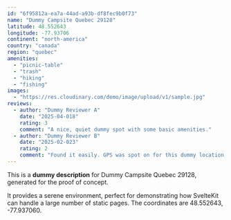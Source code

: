 ```yaml
---
id: "6f95812a-ea7a-44ad-a93b-df8fec9b0f73"
name: "Dummy Campsite Quebec 29128"
latitude: 48.552643
longitude: -77.93706
continent: "north-america"
country: "canada"
region: "quebec"
amenities:
  - "picnic-table"
  - "trash"
  - "hiking"
  - "fishing"
images:
  - "https://res.cloudinary.com/demo/image/upload/v1/sample.jpg"
reviews:
  - author: "Dummy Reviewer A"
    date: "2025-04-018"
    rating: 3
    comment: "A nice, quiet dummy spot with some basic amenities."
  - author: "Dummy Reviewer B"
    date: "2025-02-023"
    rating: 2
    comment: "Found it easily. GPS was spot on for this dummy location."
---
```


This is a **dummy description** for Dummy Campsite Quebec 29128, generated for the proof of concept.

It provides a serene environment, perfect for demonstrating how SvelteKit can handle a large number of static pages. The coordinates are 48.552643, -77.937060.
